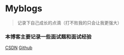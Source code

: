# Myblogs

> 记录下自己成长的点滴（打不败我的只会让我更强大）
### 本博客主要记录一些面试题和面试经验 



[CSDN](https://blog.csdn.net/weixin_45060598)
[Github](https://github.com/surzhang)

